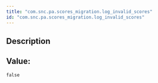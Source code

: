 ```yaml
---
title: "com.snc.pa.scores_migration.log_invalid_scores"
id: "com.snc.pa.scores_migration.log_invalid_scores"
---
```

## Description



## Value: 
```
false
```
